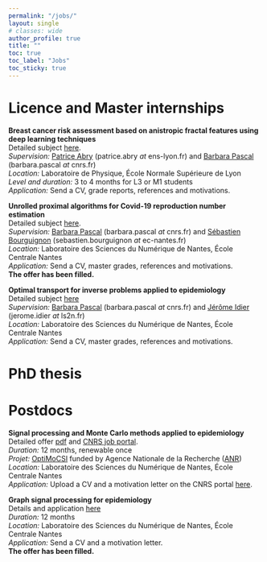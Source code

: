 ```yaml
---
permalink: "/jobs/"
layout: single
# classes: wide
author_profile: true
title: ""
toc: true
toc_label: "Jobs"
toc_sticky: true
---
```


# Licence and Master internships

**Breast cancer risk assessment based on anistropic fractal features using deep learning techniques**  
Detailed subject [here](../assets/pdfs/internship2425_mammo_ENSL.pdf).   
*Supervision:*  [Patrice Abry](https://perso.ens-lyon.fr/patrice.abry/) (patrice.abry *at* ens-lyon.fr) and  [Barbara Pascal](https://bpascal-fr.github.io/) (barbara.pascal *at* cnrs.fr)  
*Location:* Laboratoire de Physique, École Normale Supérieure de Lyon  
*Level and duration:* 3 to 4 months for L3 or M1 students  
*Application:* Send a CV, grade reports, references and motivations.  

**Unrolled proximal algorithms for Covid-19 reproduction number estimation**  
Detailed subject [here](../assets/pdfs/internship2425_unroll-covid_LS2N.pdf).   
*Supervision:* [Barbara Pascal](https://bpascal-fr.github.io/) (barbara.pascal *at* cnrs.fr) and [Sébastien Bourguignon](https://www.ec-nantes.fr/english-version/directory/sebastien-bourguignon) (sebastien.bourguignon *at* ec-nantes.fr)  
*Location:* Laboratoire des Sciences du Numérique de Nantes, École Centrale Nantes  
*Application:* Send a CV,  master grades, references and motivations.  
**The offer has been filled.** 


**Optimal transport for inverse problems applied to epidemiology**  
Detailed subject [here](../assets/pdfs/internship2425_optimal-transport-Covid_LS2N.pdf)  
*Supervision:* [Barbara Pascal](https://bpascal-fr.github.io/) (barbara.pascal *at* cnrs.fr) and [Jérôme Idier](https://pagesperso.ls2n.fr/~idier-j/IndexFR.html) (jerome.idier *at* ls2n.fr)  
*Location:* Laboratoire des Sciences du Numérique de Nantes, École Centrale Nantes  
*Application:* Send a CV,  master grades, references and motivations.  


# PhD thesis


# Postdocs
**Signal processing and Monte Carlo methods applied to epidemiology**  
Detailed offer [pdf](../assets/pdfs/PostdocOffer-3.pdf) and [CNRS job portal](https://emploi.cnrs.fr/Offres/CDD/UMR6004-BARPAS-005/Default.aspx).  
*Duration:* 12 months, renewable once   
*Projet:* [OptiMoCSI](https://anr.fr/Project-ANR-23-CE48-0009) funded by Agence Nationale de la Recherche ([ANR](https://anr.fr/))  
*Location:* Laboratoire des Sciences du Numérique de Nantes, École Centrale Nantes  
*Application:* Upload a CV and a motivation letter on the CNRS portal [here](https://emploi.cnrs.fr/Offres/CDD/UMR6004-BARPAS-005/Default.aspx).

**Graph signal processing for epidemiology**  
Details and application [here](https://emploi.cnrs.fr/Offres/CDD/UMR6004-BARPAS-003/Default.aspx)  
*Duration:* 12 months  
*Location:* Laboratoire des Sciences du Numérique de Nantes, École Centrale Nantes  
*Application:* Send a CV and a motivation letter.  
**The offer has been filled.** 